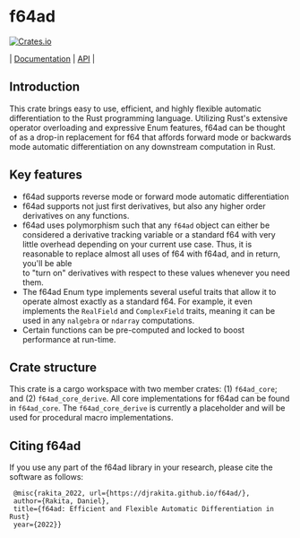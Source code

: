 # f64ad

[![Crates.io](https://img.shields.io/crates/v/f64ad.svg)](https://crates.io/crates/f64ad)

| [Documentation](https://djrakita.github.io/f64ad/) | [API](https://docs.rs/f64ad/0.0.2/) |

## Introduction

This crate brings easy to use, efficient, and highly flexible automatic differentiation to the
Rust programming language.  Utilizing Rust's extensive operator overloading and expressive Enum
features, f64ad can be thought of as a drop-in replacement for f64 that affords forward mode
or backwards mode automatic differentiation on any downstream computation in Rust.

## Key features
- f64ad supports reverse mode or forward mode automatic differentiation
- f64ad supports not just first derivatives, but also any higher order derivatives on any functions.  
- f64ad uses polymorphism such that any `f64ad` object can either be considered a derivative 
tracking variable or a standard f64 with very little overhead depending on your current use case.
Thus, it is reasonable to replace almost all uses of f64 with f64ad, and in return, you'll be able  
to "turn on" derivatives with respect to these values whenever you need them.    
- The f64ad Enum type implements several useful traits that allow it to operate almost exactly as a
standard f64.  For example, it even implements the `RealField` and `ComplexField` traits,
meaning it can be used in any `nalgebra` or `ndarray` computations.
- Certain functions can be pre-computed and locked to boost performance at run-time.

## Crate structure
This crate is a cargo workspace with two member crates: (1) `f64ad_core`; and (2) `f64ad_core_derive`.
All core implementations for f64ad can be found in `f64ad_core`.  The `f64ad_core_derive` is
currently a placeholder and will be used for procedural macro implementations.

## Citing f64ad 

If you use any part of the f64ad library in your research, please cite the software as follows:

```string
 @misc{rakita_2022, url={https://djrakita.github.io/f64ad/}, 
 author={Rakita, Daniel}, 
 title={f64ad: Efficient and Flexible Automatic Differentiation in Rust}
 year={2022}} 
```
